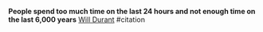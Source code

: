 **People spend too much time on the last 24 hours and not enough time on the last 6,000 years** [Will Durant](https://en.wikipedia.org/wiki/Will_Durant) #citation 


